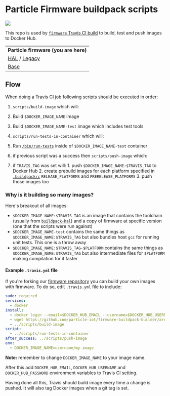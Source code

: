 # Particle Firmware buildpack scripts

[![](https://imagelayers.io/badge/particle/buildpack-particle-firmware:latest.svg)](https://imagelayers.io/?images=particle/buildpack-particle-firmware:latest 'Get your own badge on imagelayers.io')

This repo is used by [`firmware` Travis CI build](https://travis-ci.org/spark/firmware) to build, test and push images to Docker Hub.

| |
|---|
|  **Particle firmware (you are here)**  |
| [HAL](https://github.com/particle-iot/buildpack-hal) / [Legacy](https://github.com/particle-iot/buildpack-0.3.x)   |
| [Base](https://github.com/particle-iot/buildpack-base) |

## Flow

When doing a Travis CI job following scripts should be executed in order:

1. `scripts/build-image` which will:
  1. Build `$DOCKER_IMAGE_NAME` image
  2. Build `$DOCKER_IMAGE_NAME-test` image which includes test tools
2. `scripts/run-tests-in-container` which will:
  1. Run [`/bin/run-tests`](bin/run-tests) inside of `$DOCKER_IMAGE_NAME-test` container

3. if previous script was a success then `scripts/push-image` which:
  1. if `TRAVIS_TAG` was set will:
    1. push `$DOCKER_IMAGE_NAME:$TRAVIS_TAG` to Docker Hub
    2. create prebuild images for each platform specified in [`.buildpackrc`](https://github.com/particle-iot/firmware/blob/develop/.buildpackrc) `RELEASE_PLATFORMS` and `PRERELEASE_PLATFORMS`
    3. push those images too

### Why is it building so many images?

Here's breakout of all images:

* `$DOCKER_IMAGE_NAME:$TRAVIS_TAG` is an image that contains the toolchain (usually from [`buildpack-hal`](https://github.com/particle-iot/buildpack-hal)) and a copy of firmware at specific version (one that the scripts were run against)
* `$DOCKER_IMAGE_NAME-test` contains the same things as `$DOCKER_IMAGE_NAME:$TRAVIS_TAG` but also bundles host `gcc` for running unit tests. This one is a throw away
* `$DOCKER_IMAGE_NAME:$TRAVIS_TAG-$PLATFORM` contains the same things as `$DOCKER_IMAGE_NAME:$TRAVIS_TAG` but also intermediate files for `$PLATFORM` making compilation for it faster

#### Example `.travis.yml` file

If you're forking our [firmware repository](https://github.com/particle-iot/firmware/) you can build your own images with firmware.
To do so, edit `.travis.yml` file to include:

```yaml
sudo: required  
services:  
  - docker
install:  
  - docker login --email=$DOCKER_HUB_EMAIL --username=$DOCKER_HUB_USERNAME --password=$DOCKER_HUB_PASSWORD
  - wget https://github.com/particle-iot/firmware-buildpack-builder/archive/master.tar.gz -O - | tar -xz -C ../ --strip-components 1
  - ../scripts/build-image
script:  
  - ../scripts/run-tests-in-container
after_success: ../scripts/push-image
env:  
  - DOCKER_IMAGE_NAME=username/my-image
```

**Note:** remember to change `DOCKER_IMAGE_NAME` to your image name.

After this add `DOCKER_HUB_EMAIL`, `DOCKER_HUB_USERNAME` and `DOCKER_HUB_PASSWORD` environment variables to Travis CI setting.

Having done all this, Travis should build image every time a change is pushed. It will also tag Docker images when a git tag is set.
